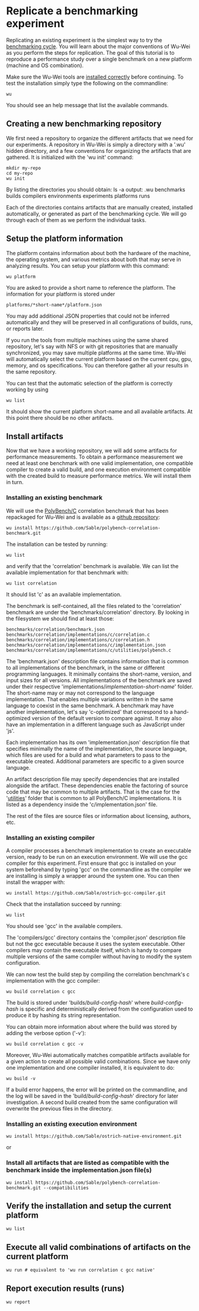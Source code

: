 # Replicate a benchmarking experiment

Replicating an existing experiment is the simplest way to try the [benchmarking cycle](https://github.com/Sable/wu-wei-handbook#overview). You will learn about the major conventions of Wu-Wei as you perform the steps for replication. The goal of this tutorial is to reproduce a performance study over a single benchmark on a new platform (machine and OS combination).

Make sure the Wu-Wei tools are [installed correctly](https://github.com/Sable/wu-wei-handbook#installing-the-tools) before continuing. To test the installation simply type the following on the commandline:

    wu
   
You should see an help message that list the available commands.


## Creating a new benchmarking repository

We first need a repository to organize the different artifacts that we need for our experiments. A repository in Wu-Wei is simply a directory with a '.wu' hidden directory, and a few conventions for organizing the artifacts that are gathered. It is initialized with the 'wu init' command:

    mkdir my-repo
    cd my-repo
    wu init
    
By listing the directories you should obtain:
    ls -a
    output: .wu		benchmarks	builds		compilers	environments	experiments	platforms	runs
    
Each of the directories contains artifacts that are manually created, installed automatically, or generated as part of the benchmarking cycle. We will go through each of them as we perform the individual tasks.

## Setup the platform information

The platform contains information about both the hardware of the machine, the operating system, and various metrics about both that may serve in analyzing results. You can setup your platform with this command:

    wu platform
    
You are asked to provide a short name to reference the platform. The information for your platform is stored under

    platforms/*short-name*/platform.json

You may add additional JSON properties that could not be inferred automatically and they will be preserved in all configurations of builds, runs, or reports later.

If you run the tools from multiple machines using the same shared repository, let's say with NFS or with git repositories that are manually synchronized, you may save multiple platforms at the same time. Wu-Wei will automatically select the current platform based on the current cpu, gpu, memory, and os specifications. You can therefore gather all your results in the same repository.

You can test that the automatic selection of the platform is correctly working by using

    wu list
    
It should show the current platform short-name and all available artifacts. At this point there should be no other artifacts.
    
## Install artifacts

Now that we have a working repository, we will add some artifacts for performance measurements. To obtain a performance measurement we need at least one benchmark with one valid implementation, one compatible compiler to create a valid build, and one execution environment compatible with the created build to measure performance metrics. We will install them in turn.

### Installing an existing benchmark

We will use the [PolyBench/C](http://web.cse.ohio-state.edu/~pouchet/software/polybench/) correlation benchmark that has been repackaged for Wu-Wei and is available as a [github repository](https://github.com/Sable/polybench-correlation-benchmark.git):

    wu install https://github.com/Sable/polybench-correlation-benchmark.git
    
The installation can be tested by running:
    
    wu list
    
and verify that the 'correlation' benchmark is available. We can list the available implementation for that benchmark with:

    wu list correlation
    
It should list 'c' as an available implementation. 

The benchmark is self-contained, all the files related to the 'correlation' benchmark are under the 'benchmarks/correlation' directory. By looking in the filesystem we should find at least those:

    benchmarks/correlation/benchmark.json
    benchmarks/correlation/implementations/c/correlation.c
    benchmarks/correlation/implementations/c/correlation.h
    benchmarks/correlation/implementations/c/implementation.json
    benchmarks/correlation/implementations/c/utilities/polybench.c
    
The 'benchmark.json' description file contains information that is common to all implementations of the benchmark, in the same or different programming languages. It minimally contains the short-name, version, and input sizes for all versions. All implementations of the benchmark are saved under their respective 'implementations/*implementation-short-name*' folder. The short-name may or may not correspond to the language implementation. That enables multiple variations written in the same language to coexist in the same benchmark. A benchmark may have another implementation, let's say 'c-optimized' that correspond to a hand-optimized version of the default version to compare against. It may also have an implementation in a different language such as JavaScript under 'js'.

Each implementation has its own 'implementation.json' description file that specifies minimally the name of the implementation, the source language, which files are used for a build and what parameters to pass to the executable created. Additional parameters are specific to a given source language.

An artifact description file may specify dependencies that are installed alongside the artifact. These dependencies enable the factoring of source code that may be common to multiple artifacts. That is the case for the '[utilities](https://github.com/Sable/polybench-c-utilities.git)' folder that is common to all PolyBench/C implementations. It is listed as a dependency inside the 'c/implementation.json' file.

The rest of the files are source files or information about licensing, authors, etc.

### Installing an existing compiler

A compiler processes a benchmark implementation to create an executable version, ready to be run on an execution environment. We will use the gcc compiler for this experiment. First ensure that gcc is installed on your system beforehand by typing 'gcc' on the commandline as the compiler we are installing is simply a wrapper around the system one. You can then install the wrapper with:
    
    wu install https://github.com/Sable/ostrich-gcc-compiler.git
    
Check that the installation succeed by running:

    wu list 
    
You should see 'gcc' in the available compilers.

The 'compilers/gcc' directory contains the 'compiler.json' description file but not the gcc executable because it uses the system executable. Other compilers may contain the executable itself, which is handy to compare multiple versions of the same compiler without having to modify the system configuration.

We can now test the build step by compiling the correlation benchmark's c implementation with the gcc compiler:

    wu build correlation c gcc
    
The build is stored under 'builds/*build-config-hash*' where *build-config-hash* is specific and deterministically derived from the configuration used to produce it by hashing its string representation.
    
You can obtain more information about where the build was stored by adding the verbose option ('-v'):
    
    wu build correlation c gcc -v
    
Moreover, Wu-Wei automatically matches compatible artifacts available for a given action to create all possible valid combinations. Since we have only one implementation and one compiler installed, it is equivalent to do:

    wu build -v
    
If a build error happens, the error will be printed on the commandline, and the log will be saved in the 'build/*build-config-hash*' directory for later investigation. A second build created from the same configuration will overwrite the previous files in the directory.
    
### Installing an existing execution environment

    wu install https://github.com/Sable/ostrich-native-environment.git
    
or 
    
### Install all artifacts that are listed as compatible with the benchmark inside the implementation.json file(s)

    wu install https://github.com/Sable/polybench-correlation-benchmark.git --compatibilities
    
    
## Verify the installation and setup the current platform

    wu list
    
## Execute all valid combinations of artifacts on the current platform

    wu run # equivalent to 'wu run correlation c gcc native'
    
## Report execution results (runs)

    wu report
